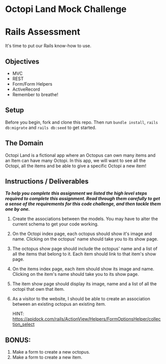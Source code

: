 # Octopi Land Mock Challenge

# Rails Assessment

It's time to put our Rails know-how to use.

## Objectives

- MVC
- REST
- Form/Form Helpers
- ActiveRecord
- Remember to breathe!

## Setup

Before you begin, fork and clone this repo. Then run `bundle install`, `rails db:migrate` and `rails db:seed` to get started.

## The Domain

Octopi Land is a fictional app where an Octopus can own many items and an Item can have many Octopi. In this app, we will want to see all the Octopi, all the items and be able to give a specific Octopi a new item!

## Instructions / Deliverables

**_To help you complete this assignment we listed the high level steps required to complete this assignment. Read through them carefully to get a sense of the requirements for this code challenge, and then tackle them one by one._**

1. Create the associations between the models. You may have to alter the current schema to get your code working.

2. On the Octopi index page, each octopus should show it's image and name. Clicking on the octopus' name should take you to its show page.

3. The octopus show page should include the octopus' name and a list of all the items that belong to it. Each item should link to that item's show page.

4. On the items index page, each item should show its image and name. Clicking on the item's name should take you to its show page.

5. The item show page should display its image, name and a list of all the octopi that own that item.

6. As a visitor to the website, I should be able to create an association between an existing octopus an existing item.

   HINT:
   https://apidock.com/rails/ActionView/Helpers/FormOptionsHelper/collection_select

## BONUS:

1. Make a form to create a new octopus.
2. Make a form to create a new item.
